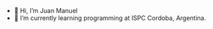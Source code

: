 - 👋 Hi, I’m Juan Manuel
- 🌱 I’m currently learning programming at ISPC Cordoba, Argentina.

<!---
jmsanchezfin/jmsanchezfin is a ✨ special ✨ repository because its `README.md` (this file) appears on your GitHub profile.
You can click the Preview link to take a look at your changes.
--->
